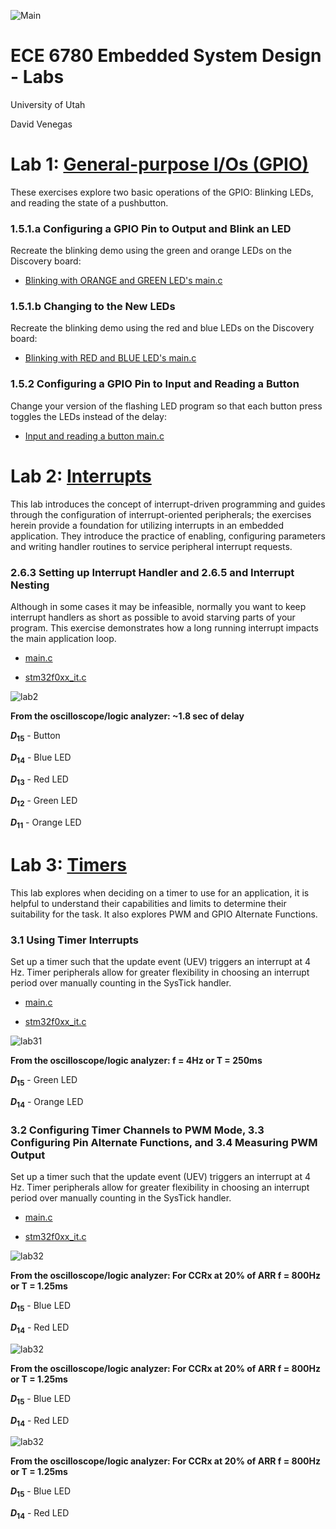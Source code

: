 ![Main](/assets/images/embedded.jpg)

# ECE 6780 Embedded System Design - Labs
University of Utah

David Venegas

# Lab 1: [General-purpose I/Os (GPIO)](6780_lab1_GPIO)
These exercises explore two basic operations of the GPIO: Blinking LEDs, and reading the state of a
pushbutton.

### 1.5.1.a Configuring a GPIO Pin to Output and Blink an LED
Recreate the blinking demo using the green and orange LEDs on the Discovery board:

- [Blinking with ORANGE and GREEN LED's main.c](<6780_lab1_GPIO/Main files/Main ORANGE and GREEN/main.c>)

### 1.5.1.b Changing to the New LEDs
Recreate the blinking demo using the red and blue LEDs on the Discovery board:

- [Blinking with RED and BLUE LED's main.c](<6780_lab1_GPIO/Main files/Main RED and BLUE/main.c>)

### 1.5.2 Configuring a GPIO Pin to Input and Reading a Button
Change your version of the flashing LED program so that each button press toggles the LEDs instead
of the delay:

- [Input and reading a button main.c](<6780_lab1_GPIO/Main files/Main Button/main.c>)

# Lab 2: [Interrupts](6780_lab2_Interrupts)
This lab introduces the concept of interrupt-driven programming and guides through the configuration of interrupt-oriented peripherals; the exercises herein provide a foundation for utilizing interrupts in an embedded application. They introduce the practice of enabling, configuring parameters and writing handler routines to service peripheral interrupt requests.

### 2.6.3 Setting up Interrupt Handler and 2.6.5 and Interrupt Nesting
Although in some cases it may be infeasible, normally you want to keep interrupt handlers as short as possible to avoid starving parts of your program. This exercise demonstrates how a long running interrupt impacts the main application loop.

- [main.c](<6780_lab2_Interrupts/Core/Src/main.c>)

- [stm32f0xx_it.c](<6780_lab2_Interrupts/Core/Src/stm32f0xx_it.c>)

![lab2](6780_lab2_Interrupts/Sources/Delay3.png)

**From the oscilloscope/logic analyzer: ~1.8 sec of delay**

**$D_{15}$** - Button

**$D_{14}$** - Blue LED

**$D_{13}$** - Red LED                        

**$D_{12}$** - Green LED

**$D_{11}$** - Orange LED

# Lab 3: [Timers](6780_lab3_Timers)
This lab explores when deciding on a timer to use for an application, it is helpful to understand their capabilities and limits to determine their suitability for the task. It also explores PWM and GPIO Alternate Functions.

### 3.1 Using Timer Interrupts
Set up a timer such that the update event (UEV) triggers an interrupt at 4 Hz. Timer peripherals allow for greater flexibility in choosing an interrupt period over manually counting in the SysTick handler.

- [main.c](<6780_lab3_Timers/Sources/First_Experiment/main.c>)

- [stm32f0xx_it.c](<6780_lab3_Timers/Sources/First_Experiment/stm32f0xx_it.c>)

![lab31](6780_lab3_Timers/Sources/First_Experiment/scope_0.png)

**From the oscilloscope/logic analyzer: f = 4Hz or T = 250ms**

**$D_{15}$** - Green LED

**$D_{14}$** - Orange LED


### 3.2 Configuring Timer Channels to PWM Mode, 3.3 Configuring Pin Alternate Functions, and 3.4 Measuring PWM Output
Set up a timer such that the update event (UEV) triggers an interrupt at 4 Hz. Timer peripherals allow for greater flexibility in choosing an interrupt period over manually counting in the SysTick handler.

- [main.c](<6780_lab3_Timers/Sources/CCRx/main.c>)

- [stm32f0xx_it.c](<6780_lab3_Timers/Sources/CCRx/stm32f0xx_it.c>)

![lab32](6780_lab3_Timers/Sources/CCRx/20percent.png)

**From the oscilloscope/logic analyzer: For CCRx at 20% of ARR f = 800Hz or T = 1.25ms**

**$D_{15}$** - Blue LED

**$D_{14}$** - Red LED


![lab32](6780_lab3_Timers/Sources/CCRx/1percent.png)

**From the oscilloscope/logic analyzer: For CCRx at 20% of ARR f = 800Hz or T = 1.25ms**

**$D_{15}$** - Blue LED

**$D_{14}$** - Red LED


![lab32](6780_lab3_Timers/Sources/CCRx/20percent.png)

**From the oscilloscope/logic analyzer: For CCRx at 20% of ARR f = 800Hz or T = 1.25ms**

**$D_{15}$** - Blue LED

**$D_{14}$** - Red LED



